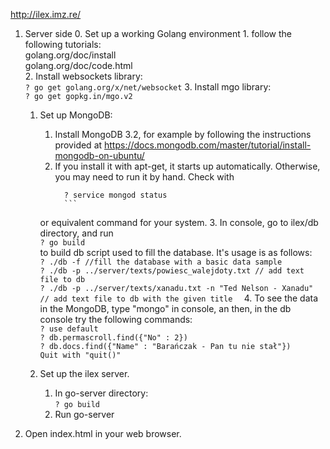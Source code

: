 http://ilex.imz.re/

1. Server side
    0. Set up a working Golang environment
		1. follow the following tutorials:  
		golang.org/doc/install  
		golang.org/doc/code.html  
		2. Install websockets library:  
    	          ```
                ? go get golang.org/x/net/websocket
                ```
		3. Install mgo library:  
    	        ```
                ? go get gopkg.in/mgo.v2
                ```

	1. Set up MongoDB:
		1. Install MongoDB 3.2, for example by following the instructions provided at
		https://docs.mongodb.com/master/tutorial/install-mongodb-on-ubuntu/
		2. If you install it with apt-get, it starts up automatically. Otherwise, you may need to run it by hand. Check with  
    	      ```
		        ? service mongod status
		        ```  
		or equivalent command for your system.
		3. In console, go to ilex/db directory, and run  
		        ```
		        ? go build
		        ```  
		to build db script used to fill the database. It's usage is as follows:  
		        ```
		        ? ./db -f //fill the database with a basic data sample
		        ```  
		        ```
		        ? ./db -p ../server/texts/powiesc_walejdoty.txt // add text file to db
		        ```  
		        ```
		        ? ./db -p ../server/texts/xanadu.txt -n "Ted Nelson - Xanadu" // add text file to db with the given title  
		        ```
		4. To see the data in the MongoDB, type "mongo" in console, an then, in the db console try the following commands:  
		        ```
		        ? use default
		        ```  
		        ```
		        ? db.permascroll.find({"No" : 2})
		        ```  
		        ```
		        ? db.docs.find({"Name" : "Barańczak - Pan tu nie stał"})
		        ```  
		        ```
		        Quit with "quit()"
		        ```

	2. Set up the ilex server.  
		1. In go-server directory:  
		        ```
		        ? go build
		        ```
		2. Run go-server

2. Open index.html in your web browser.
